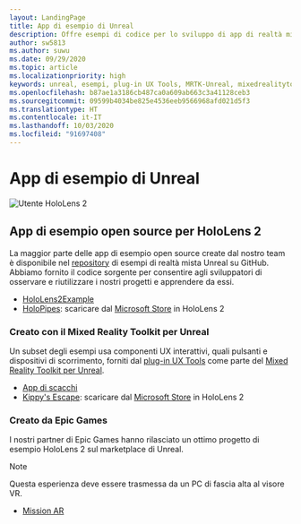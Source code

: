 ```yaml
---
layout: LandingPage
title: App di esempio di Unreal
description: Offre esempi di codice per lo sviluppo di app di realtà mista.
author: sw5813
ms.author: suwu
ms.date: 09/29/2020
ms.topic: article
ms.localizationpriority: high
keywords: unreal, esempi, plug-in UX Tools, MRTK-Unreal, mixedrealitytoolkit, mixedrealitytoolkit-unreal, unreal engine, open source
ms.openlocfilehash: b87ae1a3186cb487ca0a609ab663c3a41128ceb3
ms.sourcegitcommit: 09599b4034be825e4536eeb9566968afd021d5f3
ms.translationtype: HT
ms.contentlocale: it-IT
ms.lasthandoff: 10/03/2020
ms.locfileid: "91697408"
---
```

# <a name="unreal-sample-apps"></a>App di esempio di Unreal

![Utente HoloLens 2](images/unreal-developer.jpg)

## <a name="hololens-2-open-source-sample-apps"></a>App di esempio open source per HoloLens 2

La maggior parte delle app di esempio open source create dal nostro team è disponibile nel [repository](https://github.com/microsoft/MixedReality-Unreal-Samples) di esempi di realtà mista Unreal su GitHub. Abbiamo fornito il codice sorgente per consentire agli sviluppatori di osservare e riutilizzare i nostri progetti e apprendere da essi.

* [HoloLens2Example](https://github.com/microsoft/MixedReality-Unreal-Samples/tree/master/HoloLens2Example) 
* [HoloPipes](https://github.com/microsoft/MixedReality-Unreal-HoloPipes): scaricare dal [Microsoft Store](https://www.microsoft.com/en-us/p/holopipes/9mszb3nnrxn9) in HoloLens 2

### <a name="made-with-the-mixed-reality-toolkit-for-unreal"></a>Creato con il Mixed Reality Toolkit per Unreal

Un subset degli esempi usa componenti UX interattivi, quali pulsanti e dispositivi di scorrimento, forniti dal [plug-in UX Tools](https://aka.ms/uxt-unreal) come parte del [Mixed Reality Toolkit per Unreal](https://aka.ms/mrtk-unreal).

* [App di scacchi](https://github.com/microsoft/MixedReality-Unreal-Samples/tree/master/ChessApp)
* [Kippy's Escape](unreal-kippys-escape.md): scaricare dal [Microsoft Store](https://www.microsoft.com/en-us/p/kippys-escape/9nbd7gl86vkd) in HoloLens 2

### <a name="made-by-epic-games"></a>Creato da Epic Games

I nostri partner di Epic Games hanno rilasciato un ottimo progetto di esempio HoloLens 2 sul marketplace di Unreal. 

> [!NOTE] 
> Questa esperienza deve essere trasmessa da un PC di fascia alta al visore VR.

* [Mission AR](https://docs.unrealengine.com/en-US/Resources/Showcases/MissionAR/index.html)
